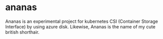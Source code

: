 # ananas
Ananas is an experimental project for kubernetes CSI (Container Storage Interface) by using azure disk. Likewise, Ananas is the name of my cute british shorthair.
